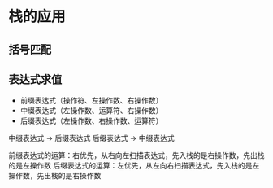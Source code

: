 # 栈的应用

## 括号匹配

## 表达式求值

- 前缀表达式（操作符、左操作数、右操作数）
- 中缀表达式（左操作数、运算符、右操作数）
- 后缀表达式（左操作数、右操作数、运算符）

中缀表达式 -> 后缀表达式
后缀表达式 -> 中缀表达式

前缀表达式的运算：右优先，从右向左扫描表达式，先入栈的是右操作数，先出栈的是左操作数
后缀表达式的运算：左优先，从左向右扫描表达式，先入栈的是左操作数，先出栈的是右操作数
